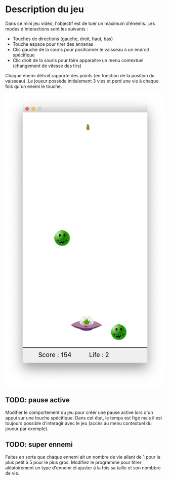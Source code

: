 # Description du jeu

Dans ce mini jeu vidéo, l'objectif est de tuer un maximum d'énemis. Les modes d'interactions sont les suivants :

- Touches de directions (gauche, droit, haut, bas)
- Touche espace pour tirer des annanas
- Clic gauche de la souris pour positionner le vaisseau à un endroit spécifique
- Clic droit de la souris pour faire apparaitre un menu contextuel (changement de vitesse des tirs)

Chaque énemi détruit rapporte des points (en fonction de la position du vaisseau). Le joueur possède initialement 3 vies et perd une vie à chaque fois qu'un enemi le touche. 

![screenshot](screenshot.png)


## TODO: pause active

Modifier le comportement du jeu pour créer une pause active lors d'un appui sur une touche spécifique. Dans cet état, le temps est figé mais il est toujours possible d'interagir avec le jeu (accès au menu contextuel du joueur par exemple).

## TODO: super ennemi

Faites en sorte que chaque ennemi ait un nombre de vie allant de 1 pour le plus petit à 5 pour le plus gros. Modifiez le programme pour titrer aléatoirement un type d'ennemi et ajuster à la fois sa taille et son nombbre de vie.

